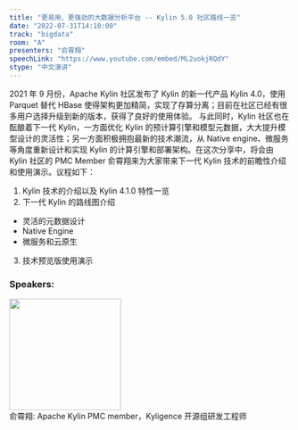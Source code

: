 ```yaml
---
title: "更易用、更强劲的大数据分析平台 -- Kylin 5.0 社区路线一览"
date: "2022-07-31T14:10:00"
track: "bigdata"
room: "A"
presenters: "俞霄翔"
speechLink: "https://www.youtube.com/embed/ML2uokjRQdY"
stype: "中文演讲"
---
```

2021 年 9 月份，Apache Kylin 社区发布了 Kylin 的新一代产品 Kylin 4.0，使用 Parquet 替代 HBase 使得架构更加精简，实现了存算分离；目前在社区已经有很多用户选择升级到新的版本，获得了良好的使用体验。
与此同时，Kylin 社区也在酝酿着下一代 Kylin，一方面优化 Kylin 的预计算引擎和模型元数据，大大提升模型设计的灵活性；另一方面积极拥抱最新的技术潮流，从 Native engine、微服务等角度重新设计和实现 Kylin 的计算引擎和部署架构。在这次分享中，将会由 Kylin 社区的 PMC Member 俞霄翔来为大家带来下一代 Kylin 技术的前瞻性介绍和使用演示。议程如下：
1. Kylin 技术的介绍以及 Kylin 4.1.0 特性一览
2. 下一代 Kylin 的路线图介绍
  - 灵活的元数据设计
  - Native Engine
  - 微服务和云原生
3. 技术预览版使用演示
 ### Speakers: 
 <img src="images/speaker/1144.png" width="200" /><br>俞霄翔: Apache Kylin PMC member，Kyligence 开源组研发工程师

 